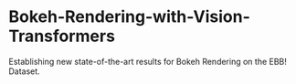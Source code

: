 # Bokeh-Rendering-with-Vision-Transformers
Establishing new state-of-the-art results for Bokeh Rendering on the EBB! Dataset.
